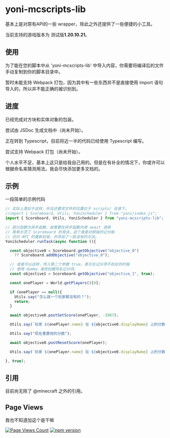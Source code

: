 # yoni-mcscripts-lib

基本上是对原有API的一些 wrapper，除此之外还提供了一些便捷的小工具。

当前支持的游戏版本为 测试版**1.20.10.21**。

## 使用

为了能在您的脚本中从 'yoni-mcscripts-lib' 中导入内容，你需要将编译后的文件手动复制到你的脚本目录中。

暂时未能支持 Webpack 打包，因为其中有一些东西并不是直接使用 import 语句导入的，所以并不能正确的被识别到。

## 进度

已经完成对方块和实体对象的包装。

尝试由 JSDoc 生成文档中（尚未开始）。

正在转到 Typescript，目前将近一半的代码已经使用 Typescript 编写。

尝试支持 Webpack 打包（尚未开始）。

个人水平不足，基本上这只是给我自己用的。但是在有补全的情况下，你或许可以根据命名来猜测用法。我会尽快添加更多文档的。

## 示例

一段简单的示例代码

```js
// 实际上类似于这样，并且还要求文件的位置位于 scripts/ 目录下。
//import { Scoreboard, Utils, YoniScheduler } from "yoni/index.js";
import { Scoreboard, Utils, YoniScheduler } from "yoni-mcscripts-lib";

// 部分函数为异步函数，故需要在异步函数内用 await 调用
// 简单示范了 Scoreboard 的用法，这个类是对原版的记分板
// 访问 API 的重新封装，并添加了一些没有的方法。
YoniScheduler.runTask(async function (){

  const objective0 = Scoreboard.getObjective("objective_0")
    ?? Scoreboard.addObjective("objective_0");

  // 或者可以这样，传入第二个参数 true，表示在记分项不存在的时候
  // 使用 dummy 准则创建同名记分项。
  const objective1 = Scoreboard.getObjective("objective_1", true);

  const onePlayer = World.getPlayers()[0];

  if (onePlayer == null){
    Utils.say("怎么就一个玩家都没有的？");
    return;
  }

  await objective0.postSetScore(onePlayer, -3987);

  Utils.say(`玩家 ${onePlayer.name} 在 ${objective0.displayName} 上的分数为 ${objective0.getScore(onePlayer)}`); //分数为 -3987

  Utils.say("现在重置他的分数");

  await objective0.postResetScore(onePlayer);

  Utils.say(`玩家 ${onePlayer.name} 在 ${objective0.displayName} 上的分数为 ${objective0.getScore(onePlayer)}`); //分数为 undefined

}, true);

```

## 引用

目前尚无除了 @minecraft 之外的引用。

## Page Views

我也不知道加这个是干嘛

[![Page Views Count](https://badges.toozhao.com/badges/01H306S1JD8VWVQ03QW1EYPR0E/orange.svg)](https://badges.toozhao.com/stats/01H306S1JD8VWVQ03QW1EYPR0E "Get your own page views count badge on badges.toozhao.com")
[![npm version](https://badge.fury.io/js/yoni-mcscripts-lib.svg)](https://badge.fury.io/js/yoni-mcscripts-lib)
